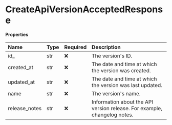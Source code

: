 # CreateApiVersionAcceptedResponse

**Properties**

| Name          | Type | Required | Description                                                              |
| :------------ | :--- | :------- | :----------------------------------------------------------------------- |
| id\_          | str  | ❌       | The version's ID.                                                        |
| created_at    | str  | ❌       | The date and time at which the version was created.                      |
| updated_at    | str  | ❌       | The date and time at which the version was last updated.                 |
| name          | str  | ❌       | The version's name.                                                      |
| release_notes | str  | ❌       | Information about the API version release. For example, changelog notes. |
